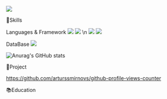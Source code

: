 <a href="https://hxxxxxl.tistory.com/" target="_blank"><img src="https://img.shields.io/badge/Tistory-FDFEFE?style=?style=social&logo=appveyor&logo=#20C997&logoColor=17202A"/></a>

:pushpin:Skills

Languages & Framework
<img src="https://img.shields.io/badge/Java-#007396?style=flat-square&logo=Java&logoColor=white"/>
<img src="https://img.shields.io/badge/JavaScript-#F7DF1E?style=flat-square&logo=Java&logoColor=black"/>
\n
<img src="https://img.shields.io/badge/Spring-#6DB33F?style=flat-square&logo=Spring Framework&logoColor=white"/>
<img src="https://img.shields.io/badge/Spring Boot-#6DB33F?style=flat-square&logo=Spring Boot&logoColor=white"/>


DataBase
<img src="https://img.shields.io/badge/Oracle-#F80000?style=flat-square&logo=Oracle DB&logoColor=white"/>





<!--
예시
<img src="https://img.shields.io/badge/Android-3DDC84?style=flat-square&logo=Android&logoColor=white"/>
<img src="https://img.shields.io/badge/뱃지레이블-배경색?style=뱃지모양&logo=로고&logoColor=로고색상"/>
<a href="링크" target="_blank"><img src="https://img.shields.io/badge/뱃지레이블-배경색?style=뱃지모양&logo=로고&logoColor=로고색상"/></a>
-->




<!--
![Anurag's GitHub stats](https://github-readme-stats.vercel.app/api?username=사용자ID&show_icons=true&theme=radical)
-->
![Anurag's GitHub stats](https://github-readme-stats.vercel.app/api?username=Pracrobo&show_icons=true&theme=yeblu&show_icons=true)


:eyes:Project



https://github.com/arturssmirnovs/github-profile-views-counter


:books:Education





<!---
Pracrobo/Pracrobo is a ✨ special ✨ repository because its `README.md` (this file) appears on your GitHub profile.
You can click the Preview link to take a look at your changes.
--->
